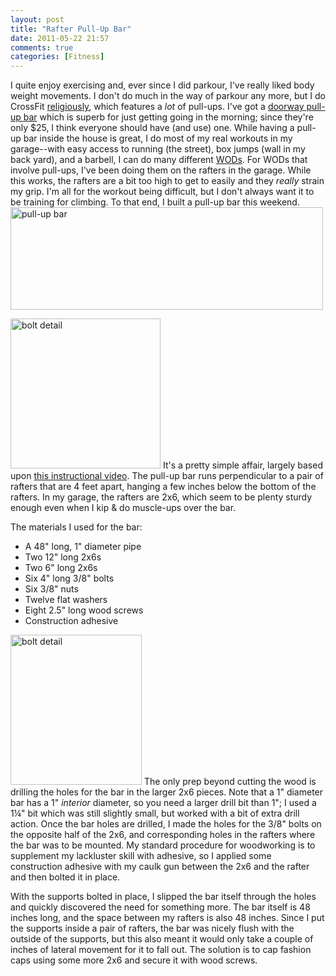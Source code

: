 ```yaml
---
layout: post
title: "Rafter Pull-Up Bar"
date: 2011-05-22 21:57
comments: true
categories: [Fitness]
---
```

I quite enjoy exercising and, ever since I did parkour, I've really liked body weight movements. I don't do much in the way of parkour any more, but I do CrossFit [religiously](http://www.flickr.com/photos/dinomite/5722067913/in/photostream), which features a *lot* of pull-ups.  I've got a [doorway pull-up bar](http://www.amazon.com/Iron-Total-Upper-Body-Workout/dp/B001EJMS6K/ref=sr_1_7) which is superb for just getting going in the morning; since they're only $25, I think everyone should have (and use) one.  While having a pull-up bar inside the house is great, I do most of my real workouts in my garage--with easy access to running (the street), box jumps (wall in my back yard), and a barbell, I can do many different [WODs](http://www.crossfit.com/cf-info/faq.html#General0).  For WODs that involve pull-ups, I've been doing them on the rafters in the garage.  While this works, the rafters are a bit too high to get to easily and they *really* strain my grip.  I'm all for the workout being difficult, but I don't always want it to be training for climbing.  To that end, I built a pull-up bar this weekend.
<a href="http://www.flickr.com/photos/dinomite/5749073468/in/photostream"><img alt="pull-up bar" src="http://farm3.static.flickr.com/2702/5749073468_34876074a9.jpg" width="500" height="164" class="mt-image-center" /></a>

<a href="http://www.flickr.com/photos/dinomite/5748521987/in/set-72157626658390219/"><img alt="bolt detail" src="http://farm3.static.flickr.com/2160/5748521987_81c1001769_m.jpg" width="240" height="240" class="mt-image-right" /></a>
It's a pretty simple affair, largely based upon [this instructional video](http://www.youtube.com/watch?v=S4vk4M-Vr5o).  The pull-up bar runs perpendicular to a pair of rafters that are 4 feet apart, hanging a few inches below the bottom of the rafters.  In my garage, the rafters are 2x6, which seem to be plenty sturdy enough even when I kip & do muscle-ups over the bar.

The materials I used for the bar:

  * A 48" long, 1" diameter pipe
  * Two 12" long 2x6s
  * Two 6" long 2x6s
  * Six 4" long 3/8" bolts
  * Six 3/8" nuts
  * Twelve flat washers
  * Eight 2.5" long wood screws
  * Construction adhesive

<a href="http://www.flickr.com/photos/dinomite/5748523795/in/set-72157626658390219"><img alt="bolt detail" src="http://farm4.static.flickr.com/3430/5748523795_25a4de0930_m.jpg" width="210" height="240" class="mt-image-right" /></a>
The only prep beyond cutting the wood is drilling the holes for the bar in the larger 2x6 pieces.  Note that a 1" diameter bar has a 1" *interior* diameter, so you need a larger drill bit than 1"; I used a 1¼" bit which was still slightly small, but worked with a bit of extra drill action.  Once the bar holes are drilled, I made the holes for the 3/8" bolts on the opposite half of the 2x6, and corresponding holes in the rafters where the bar was to be mounted.  My standard procedure for woodworking is to supplement my lackluster skill with adhesive, so I applied some construction adhesive with my caulk gun between the 2x6 and the rafter and then bolted it in place.

With the supports bolted in place, I slipped the bar itself through the holes and quickly discovered the need for something more.  The bar itself is 48 inches long, and the space between my rafters is also 48 inches.  Since I put the supports inside a pair of rafters, the bar was nicely flush with the outside of the supports, but this also meant it would only take a couple of inches of lateral movement for it to fall out.  The solution is to cap fashion caps using some more 2x6 and secure it with wood screws.
